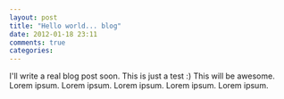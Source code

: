 ```yaml
---
layout: post
title: "Hello world... blog"
date: 2012-01-18 23:11
comments: true
categories: 
---
```


I'll write a real blog post soon. This is just a test :) This will be awesome. Lorem ipsum.
 Lorem ipsum.
  Lorem ipsum. Lorem ipsum. Lorem ipsum.